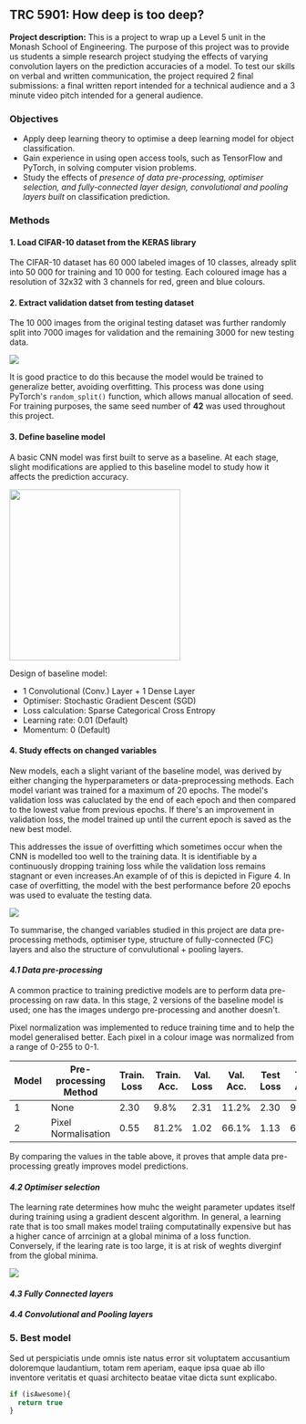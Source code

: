 ## TRC 5901: How deep is too deep?

**Project description:** This is a project to wrap up a Level 5 unit in the Monash School of Engineering. The purpose of this project was to provide us students a simple research project studying the effects of varying convolution layers on the prediction accuracies of a model. To test our skills on verbal and written communication, the project required 2 final submissions: a final written report intended for a technical audience and a 3 minute video pitch intended for a general audience. 

### Objectives

- Apply deep learning theory to optimise a deep learning model for object classification.
- Gain experience in using open access tools, such as TensorFlow and PyTorch, in solving computer vision problems.
- Study the effects of *presence of data pre-processing, optimiser selection, and fully-connected layer design, convolutional and pooling layers built* on classification prediction. 

### Methods
#### 1. Load CIFAR-10 dataset from the KERAS library
The CIFAR-10 dataset has 60 000 labeled images of 10 classes, already split into 50 000 for training and 10 000 for testing. Each coloured image has a resolution of 32x32 with 3 channels for red, green and blue colours. 

#### 2. Extract validation datset from testing dataset
The 10 000 images from the original testing dataset was further randomly split into 7000 images for validation and the
remaining 3000 for new testing data.

<img src="images/TRC5901_Project_img1.png?raw=true"/>

It is good practice to do this because the model would be trained to generalize better, avoiding overfitting. This process was done using PyTorch's `random_split()` function, which allows manual allocation of seed. For training purposes, the same seed number of **42** was used throughout this project.

#### 3. Define baseline model
A basic CNN model was first built to serve as a baseline. At each stage, slight modifications are applied to this baseline model to study how it affects the prediction accuracy. 

<img src="images/TRC5901_Project_img2.png?raw=true" height=300/>

Design of baseline model:
- 1 Convolutional (Conv.) Layer + 1 Dense Layer
- Optimiser: Stochastic Gradient Descent (SGD)
- Loss calculation: Sparse Categorical Cross Entropy
- Learning rate: 0.01 (Default)
- Momentum: 0 (Default)

#### 4. Study effects on changed variables 
New models, each a slight variant of the baseline model, was derived by either changing the hyperparameters or data-preprocessing methods. Each model variant was trained for a maximum of 20 epochs. The model's validation loss was caluclated by the end of each epoch and then compared to the lowest value from previous epochs. If there's an improvement in validation loss, the model trained up until the current epoch is saved as the new best model. 

This addresses the issue of overfitting which sometimes occur when the CNN is modelled too well to the training data. It is identifiable by a continuously dropping training loss while the validation loss remains stagnant or even increases.An example of of this is depicted in Figure 4. In case of overfitting, the model with the best performance before 20 epochs was used to evaluate the testing data.

<img src="images/TRC5901_Project_img3.png?raw=true"/>

To summarise, the changed variables studied in this project are data pre-processing methods, optimiser type, structure of fully-connected (FC) layers and also the structure of convulutional + pooling layers.  

#### *4.1 Data pre-processing*
A common practice to training predictive models are to perform data pre-processing on raw data. In this stage, 2 versions of the baseline model is used; one has the images undergo pre-processing and another doesn't. 

Pixel normalization was implemented to reduce training time and to help the model generalised better. Each pixel in a colour image was normalized from a range of 0-255 to 0-1. 

| Model  | Pre-processing Method | Train. Loss | Train. Acc. | Val. Loss | Val. Acc. | Test Loss | Test Acc. | No. of Parameters | Epoch Nr. |
| ------------- | ------------- | ------------- | ------------- | ------------- | ------------- | ------------- | ------------- | ------------- | ------------- |
| 1  | None  | 2.30 | 9.8% | 2.31 | 11.2% | 2.30 | 9.0% | 923,914 | 12 |
| 2  | Pixel Normalisation  | 0.55 | 81.2% | 1.02 | 66.1% | 1.13 | 64.6% | 923,914 | 17 |

By comparing the values in the table above, it proves that ample data pre-processing greatly improves model predictions.

#### *4.2 Optimiser selection*
The learning rate determines how muhc the weight parameter updates itself during training using a gradient descent algorithm. In general, a learning rate that is too small makes model traiing computatinally expensive but has a higher cance of arrcinign at a global minima of a loss function. Conversely, if the learing rate is too large, it is at risk of weghts diverginf from the global minima. 

<img src="images/TRC5901_Project_img3.png?raw=true"/>

#### *4.3 Fully Connected layers*
#### *4.4 Convolutional and Pooling layers*






### 5. Best model

Sed ut perspiciatis unde omnis iste natus error sit voluptatem accusantium doloremque laudantium, totam rem aperiam, eaque ipsa quae ab illo inventore veritatis et quasi architecto beatae vitae dicta sunt explicabo. 

```javascript
if (isAwesome){
  return true
}
```

